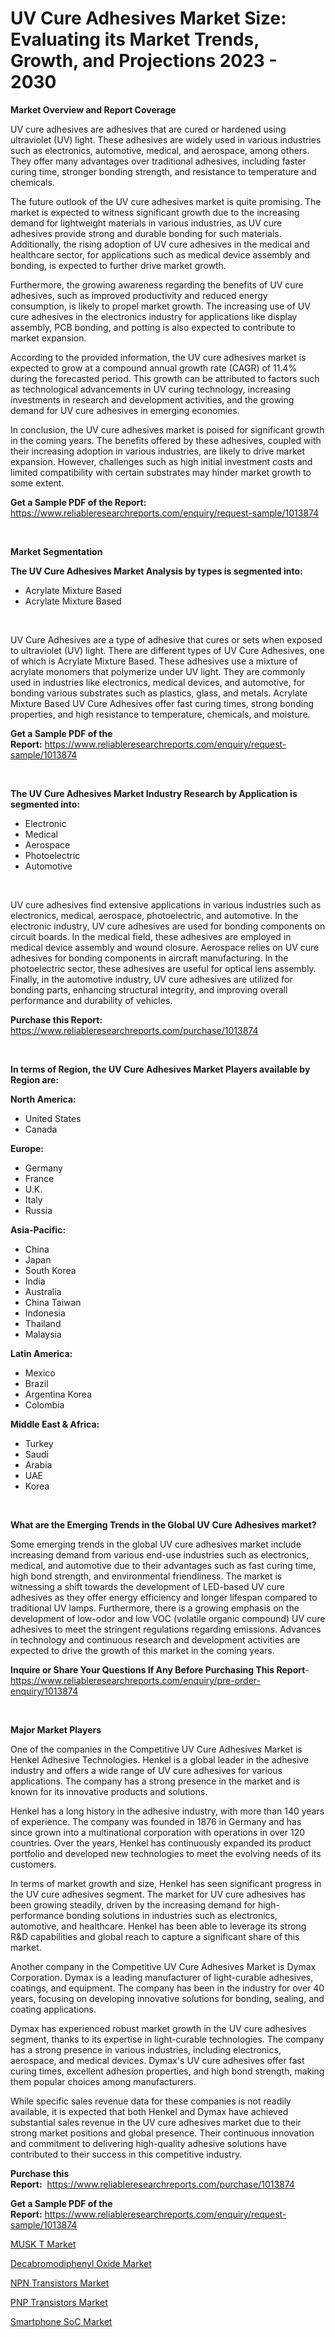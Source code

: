 <p><h1>UV Cure Adhesives Market Size: Evaluating its Market Trends, Growth, and Projections 2023 - 2030</h1></p><p><strong>Market Overview and Report Coverage</strong></p>
<p><p>UV cure adhesives are adhesives that are cured or hardened using ultraviolet (UV) light. These adhesives are widely used in various industries such as electronics, automotive, medical, and aerospace, among others. They offer many advantages over traditional adhesives, including faster curing time, stronger bonding strength, and resistance to temperature and chemicals.</p><p>The future outlook of the UV cure adhesives market is quite promising. The market is expected to witness significant growth due to the increasing demand for lightweight materials in various industries, as UV cure adhesives provide strong and durable bonding for such materials. Additionally, the rising adoption of UV cure adhesives in the medical and healthcare sector, for applications such as medical device assembly and bonding, is expected to further drive market growth.</p><p>Furthermore, the growing awareness regarding the benefits of UV cure adhesives, such as improved productivity and reduced energy consumption, is likely to propel market growth. The increasing use of UV cure adhesives in the electronics industry for applications like display assembly, PCB bonding, and potting is also expected to contribute to market expansion.</p><p>According to the provided information, the UV cure adhesives market is expected to grow at a compound annual growth rate (CAGR) of 11.4% during the forecasted period. This growth can be attributed to factors such as technological advancements in UV curing technology, increasing investments in research and development activities, and the growing demand for UV cure adhesives in emerging economies.</p><p>In conclusion, the UV cure adhesives market is poised for significant growth in the coming years. The benefits offered by these adhesives, coupled with their increasing adoption in various industries, are likely to drive market expansion. However, challenges such as high initial investment costs and limited compatibility with certain substrates may hinder market growth to some extent.</p></p>
<p><strong>Get a Sample PDF of the Report:</strong> <a href="https://www.reliableresearchreports.com/enquiry/request-sample/1013874">https://www.reliableresearchreports.com/enquiry/request-sample/1013874</a></p>
<p>&nbsp;</p>
<p><strong>Market Segmentation</strong></p>
<p><strong>The UV Cure Adhesives Market Analysis by types is segmented into:</strong></p>
<p><ul><li>Acrylate Mixture Based</li><li>Acrylate Mixture Based</li></ul></p>
<p>&nbsp;</p>
<p><p>UV Cure Adhesives are a type of adhesive that cures or sets when exposed to ultraviolet (UV) light. There are different types of UV Cure Adhesives, one of which is Acrylate Mixture Based. These adhesives use a mixture of acrylate monomers that polymerize under UV light. They are commonly used in industries like electronics, medical devices, and automotive, for bonding various substrates such as plastics, glass, and metals. Acrylate Mixture Based UV Cure Adhesives offer fast curing times, strong bonding properties, and high resistance to temperature, chemicals, and moisture.</p></p>
<p><strong>Get a Sample PDF of the Report:</strong>&nbsp;<a href="https://www.reliableresearchreports.com/enquiry/request-sample/1013874">https://www.reliableresearchreports.com/enquiry/request-sample/1013874</a></p>
<p>&nbsp;</p>
<p><strong>The UV Cure Adhesives Market Industry Research by Application is segmented into:</strong></p>
<p><ul><li>Electronic</li><li>Medical</li><li>Aerospace</li><li>Photoelectric</li><li>Automotive</li></ul></p>
<p>&nbsp;</p>
<p><p>UV cure adhesives find extensive applications in various industries such as electronics, medical, aerospace, photoelectric, and automotive. In the electronic industry, UV cure adhesives are used for bonding components on circuit boards. In the medical field, these adhesives are employed in medical device assembly and wound closure. Aerospace relies on UV cure adhesives for bonding components in aircraft manufacturing. In the photoelectric sector, these adhesives are useful for optical lens assembly. Finally, in the automotive industry, UV cure adhesives are utilized for bonding parts, enhancing structural integrity, and improving overall performance and durability of vehicles.</p></p>
<p><strong>Purchase this Report:</strong>&nbsp; <a href="https://www.reliableresearchreports.com/purchase/1013874">https://www.reliableresearchreports.com/purchase/1013874</a></p>
<p>&nbsp;</p>
<p><strong>In terms of Region, the UV Cure Adhesives Market Players available by Region are:</strong></p>
<p>
    <p> <strong> North America: </strong>
        <ul>
            <li>United States</li>
            <li>Canada</li>
        </ul>
        </p> 
    <p> <strong> Europe: </strong>
        <ul>
            <li>Germany</li>
            <li>France</li>
            <li>U.K.</li>
            <li>Italy</li>
            <li>Russia</li>
        </ul>
        </p> 
    <p> <strong> Asia-Pacific: </strong>
        <ul>
            <li>China</li>
            <li>Japan</li>
            <li>South Korea</li>
            <li>India</li>
            <li>Australia</li>
            <li>China Taiwan</li>
            <li>Indonesia</li>
            <li>Thailand</li>
            <li>Malaysia</li>
        </ul>
        </p> 
    <p> <strong> Latin America: </strong>
        <ul>
            <li>Mexico</li>
            <li>Brazil</li>
            <li>Argentina Korea</li>
            <li>Colombia</li>
        </ul>
        </p> 
    <p> <strong> Middle East & Africa: </strong>
        <ul>
            <li>Turkey</li>
            <li>Saudi</li>
            <li>Arabia</li>
            <li>UAE</li>
            <li>Korea</li>
        </ul>
    </p>
    </p>
<p>&nbsp;</p>
<p><strong>What are the Emerging Trends in the Global UV Cure Adhesives market?</strong></p>
<p><p>Some emerging trends in the global UV cure adhesives market include increasing demand from various end-use industries such as electronics, medical, and automotive due to their advantages such as fast curing time, high bond strength, and environmental friendliness. The market is witnessing a shift towards the development of LED-based UV cure adhesives as they offer energy efficiency and longer lifespan compared to traditional UV lamps. Furthermore, there is a growing emphasis on the development of low-odor and low VOC (volatile organic compound) UV cure adhesives to meet the stringent regulations regarding emissions. Advances in technology and continuous research and development activities are expected to drive the growth of this market in the coming years.</p></p>
<p><strong>Inquire or Share Your Questions If Any Before Purchasing This Report</strong>- <a href="https://www.reliableresearchreports.com/enquiry/pre-order-enquiry/1013874">https://www.reliableresearchreports.com/enquiry/pre-order-enquiry/1013874</a></p>
<p>&nbsp;</p>
<p><strong>Major Market Players</strong></p>
<p><p>One of the companies in the Competitive UV Cure Adhesives Market is Henkel Adhesive Technologies. Henkel is a global leader in the adhesive industry and offers a wide range of UV cure adhesives for various applications. The company has a strong presence in the market and is known for its innovative products and solutions. </p><p>Henkel has a long history in the adhesive industry, with more than 140 years of experience. The company was founded in 1876 in Germany and has since grown into a multinational corporation with operations in over 120 countries. Over the years, Henkel has continuously expanded its product portfolio and developed new technologies to meet the evolving needs of its customers.</p><p>In terms of market growth and size, Henkel has seen significant progress in the UV cure adhesives segment. The market for UV cure adhesives has been growing steadily, driven by the increasing demand for high-performance bonding solutions in industries such as electronics, automotive, and healthcare. Henkel has been able to leverage its strong R&D capabilities and global reach to capture a significant share of this market.</p><p>Another company in the Competitive UV Cure Adhesives Market is Dymax Corporation. Dymax is a leading manufacturer of light-curable adhesives, coatings, and equipment. The company has been in the industry for over 40 years, focusing on developing innovative solutions for bonding, sealing, and coating applications.</p><p>Dymax has experienced robust market growth in the UV cure adhesives segment, thanks to its expertise in light-curable technologies. The company has a strong presence in various industries, including electronics, aerospace, and medical devices. Dymax's UV cure adhesives offer fast curing times, excellent adhesion properties, and high bond strength, making them popular choices among manufacturers.</p><p>While specific sales revenue data for these companies is not readily available, it is expected that both Henkel and Dymax have achieved substantial sales revenue in the UV cure adhesives market due to their strong market positions and global presence. Their continuous innovation and commitment to delivering high-quality adhesive solutions have contributed to their success in this competitive industry.</p></p>
<p><strong>Purchase this Report:</strong>&nbsp;&nbsp;<a href="https://www.reliableresearchreports.com/purchase/1013874">https://www.reliableresearchreports.com/purchase/1013874</a></p>
<p></p>
<p><strong>Get a Sample PDF of the Report:</strong>&nbsp;<a href="https://www.reliableresearchreports.com/enquiry/request-sample/1013874">https://www.reliableresearchreports.com/enquiry/request-sample/1013874</a></p>
<p><p><a href="https://github.com/tamvrosiya/Market-Research-Report-List-1/blob/main/musk-t-market.md">MUSK T Market</a></p><p><a href="https://github.com/gaydyna/Market-Research-Report-List-1/blob/main/decabromodiphenyl-oxide-market.md">Decabromodiphenyl Oxide Market</a></p><p><a href="https://medium.com/@zoeyjohns1903/npn-transistors-market-furnishes-information-on-market-share-market-trends-and-market-growth-e60d629138b3">NPN Transistors Market</a></p><p><a href="https://medium.com/@bartlakin/analyzing-pnp-transistors-market-global-industry-perspective-and-forecast-2023-to-2030-4bc0790360fb">PNP Transistors Market</a></p><p><a href="https://medium.com/@kaceyrath/smartphone-soc-market-competitive-analysis-market-trends-and-forecast-to-2030-61f38c4491ac">Smartphone SoC Market</a></p></p>